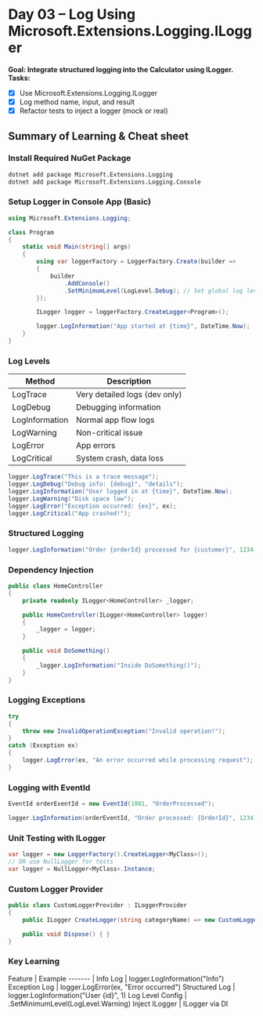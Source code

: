 # Day 03 – Log Using Microsoft.Extensions.Logging.ILogger
**Goal: Integrate structured logging into the Calculator using ILogger<Calculator>.**
**Tasks:**  
- [x] Use Microsoft.Extensions.Logging.ILogger
- [x] Log method name, input, and result
- [x] Refactor tests to inject a logger (mock or real)

## Summary of Learning & Cheat sheet 
### Install Required NuGet Package
```bash
dotnet add package Microsoft.Extensions.Logging
dotnet add package Microsoft.Extensions.Logging.Console
```
### Setup Logger in Console App (Basic)
```csharp
using Microsoft.Extensions.Logging;

class Program
{
    static void Main(string[] args)
    {
        using var loggerFactory = LoggerFactory.Create(builder =>
        {
            builder
                .AddConsole()
                .SetMinimumLevel(LogLevel.Debug); // Set global log level
        });

        ILogger logger = loggerFactory.CreateLogger<Program>();

        logger.LogInformation("App started at {time}", DateTime.Now);
    }
}
```
### Log Levels

Method	|Description
------|------------|
LogTrace |Very detailed logs (dev only)
LogDebug | Debugging information
LogInformation	| Normal app flow logs
LogWarning	| Non-critical issue
LogError	| App errors
LogCritical	| System crash, data loss

```csharp
logger.LogTrace("This is a trace message");
logger.LogDebug("Debug info: {debug}", "details");
logger.LogInformation("User logged in at {time}", DateTime.Now);
logger.LogWarning("Disk space low");
logger.LogError("Exception occurred: {ex}", ex);
logger.LogCritical("App crashed!");
```
### Structured Logging
```csharp
logger.LogInformation("Order {orderId} processed for {customer}", 1234, "Alice");
```
### Dependency Injection
```csharp
public class HomeController
{
    private readonly ILogger<HomeController> _logger;

    public HomeController(ILogger<HomeController> logger)
    {
        _logger = logger;
    }

    public void DoSomething()
    {
        _logger.LogInformation("Inside DoSomething()");
    }
}
```
### Logging Exceptions
```csharp
try
{
    throw new InvalidOperationException("Invalid operation!");
}
catch (Exception ex)
{
    logger.LogError(ex, "An error occurred while processing request");
}
```
### Logging with EventId
```csharp
EventId orderEventId = new EventId(1001, "OrderProcessed");

logger.LogInformation(orderEventId, "Order processed: {OrderId}", 1234);
```
### Unit Testing with ILogger
```csharp
var logger = new LoggerFactory().CreateLogger<MyClass>();
// OR use NullLogger for tests
var logger = NullLogger<MyClass>.Instance;
```
### Custom Logger Provider
```csharp
public class CustomLoggerProvider : ILoggerProvider
{
    public ILogger CreateLogger(string categoryName) => new CustomLogger();

    public void Dispose() { }
}
```
### Key Learning
Feature |	Example
------- | 
Info Log	| logger.LogInformation("Info")
Exception Log	| logger.LogError(ex, "Error occurred")
Structured Log	| logger.LogInformation("User {id}", 1)
Log Level Config	| .SetMinimumLevel(LogLevel.Warning)
Inject ILogger	| ILogger<MyClass> via DI